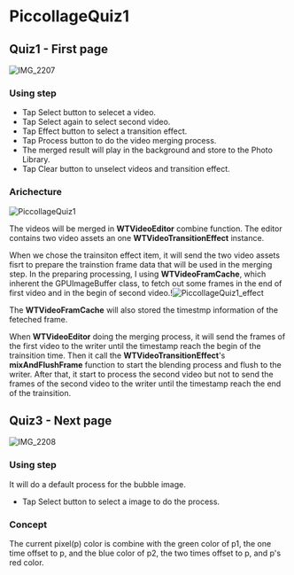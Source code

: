# PiccollageQuiz1

## Quiz1 - First page
![IMG_2207](https://user-images.githubusercontent.com/9321042/113222636-03c8dd80-92ba-11eb-9785-b8009bf29145.PNG)

### Using step
* Tap Select button to selecet a video.
* Tap Select again to select second video.
* Tap Effect button to select a transition effect.
* Tap Process button to do the video merging process.
* The merged result will play in the background and store to the Photo Library.
* Tap Clear button to unselect videos and transition effect.

### Arichecture
![PiccollageQuiz1](https://user-images.githubusercontent.com/9321042/113224164-65d71200-92bd-11eb-9184-d8970808fcc4.png)

The videos will be merged in **WTVideoEditor** combine function. The editor contains two video assets an one **WTVideoTransitionEffect** instance.

When we chose the trainsiton effect item, it will send the two video assets fisrt to prepare the trainstion frame data that will be used in the merging step. 
In the preparing processing, I using **WTVideoFramCache**, which inherent the GPUImageBuffer class, to fetch out some frames in the end of first video and
in the begin of second video.!![PiccollageQuiz1_effect](https://user-images.githubusercontent.com/9321042/113226281-54443900-92c2-11eb-9ec2-47423d12c3c6.png)

The **WTVideoFramCache** will also stored the timestmp information of the feteched frame.

When **WTVideoEditor** doing the merging process, it will send the frames of the first video to the writer until the timestamp reach the begin of the trainsition time. Then it call the **WTVideoTransitionEffect**'s **mixAndFlushFrame** function to start the blending process and flush to the writer. After that, it start to process the second video but not to send the frames of the second video to the writer until the timestamp reach the end of the trainsition.

## Quiz3 - Next page
![IMG_2208](https://user-images.githubusercontent.com/9321042/113223345-8d2cdf80-92bb-11eb-9bfe-5aa9152d7ea2.PNG)

### Using step
It will do a default process for the bubble image.
* Tap Select button to select a image to do the process.

### Concept
The current pixel(p) color is combine with the green color of p1, the one time offset to p, and the blue color of p2, the two times offset to p, and p's red color.
